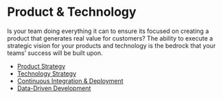 # Product & Technology
Is your team doing everything it can to ensure its focused on creating a product that generates real value for customers? The ability to execute a strategic vision for your products and technology is the bedrock that your teams’ success will be built upon.

- [Product Strategy](/product_and_technology/PRODUCT_STRATEGY.md)
- [Technology Strategy]()
- [Continuous Integration & Deployment]()
- [Data-Driven Development]()
